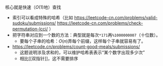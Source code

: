 核心就是快速（$O(1)$地）查找
- 索引可以看成特殊的哈希（比如
https://leetcode-cn.com/problems/valid-sudoku/submissions/
https://leetcode-cn.com/problems/check-permutation-lcci/
）
- 把字符串对应到一个数的方法：典型就是每次`*171`再`%1000000007`（十位数）。
  - 要每个子串的哈希：$O(n)$弄每个前缀，这样每个子串就容易有了。
- https://leetcode.cn/problems/count-good-meals/submissions/
  - 这题说明涉及求和的，可以维护哈希表表示“某个数字出现多少次”
  - 相比[[双指针]]，这不需要排序